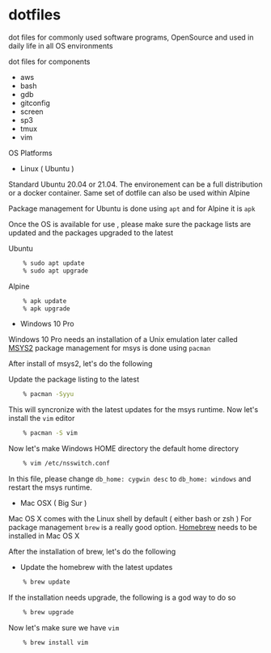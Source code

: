 # dotfiles

dot files for commonly used software programs, OpenSource and used in daily 
life in all OS environments

dot files for components

- aws
- bash
- gdb
- gitconfig
- screen
- sp3
- tmux
- vim

OS Platforms

- Linux ( Ubuntu )

Standard Ubuntu 20.04 or 21.04. The environement can be a full distribution or a docker container.
Same set of dotfile can also be used within Alpine

Package management for Ubuntu is done using `apt` and for Alpine it is `apk`

Once the OS is available for use , please make sure the package lists are updated and
the packages upgraded to the latest

Ubuntu

```bash
    % sudo apt update
    % sudo apt upgrade 
```

Alpine

```bash
    % apk update
    % apk upgrade 
```

- Windows 10 Pro

Windows 10 Pro needs an installation of a Unix emulation later called [MSYS2](http://www.msys2.org)
package management for msys is done using `pacman`

After install of msys2, let's do the following

Update the package listing to the latest

```bash
    % pacman -Syyu
```

This will syncronize with the latest updates for the msys runtime.
Now let's install the `vim` editor

```bash
    % pacman -S vim 
```

Now let's make Windows HOME directory the default home directory

```bash
    % vim /etc/nsswitch.conf
```

In this file, please change `db_home: cygwin desc` to `db_home: windows`
and restart the msys runtime.

- Mac OSX  ( Big Sur )

Mac OS X comes with the Linux shell by default ( either bash or zsh )
For package management `brew` is a really good option. [Homebrew](http://brew.sh) needs to be
installed in Mac OS X

After the installation of brew, let's do the following

- Update the homebrew with the latest updates

```bash
    % brew update
```

If the installation needs upgrade, the following is a god way to do so

```bash
    % brew upgrade
```

Now let's make sure we have `vim`

```bash
    % brew install vim 
```
